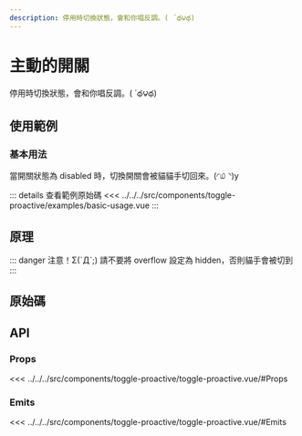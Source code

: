 ```yaml
---
description: 停用時切換狀態，會和你唱反調。( ´థ౪థ)
---
```


<script setup>
import SourceLinkList from '../../../src/components/source-link-list.vue'

import BasicUsage from '../../../src/components/toggle-proactive/examples/basic-usage.vue'
</script>

# 主動的開關

停用時切換狀態，會和你唱反調。( ´థ౪థ)

## 使用範例

### 基本用法

當開關狀態為 disabled 時，切換開關會被貓貓手切回來。(◜௰◝)y

<basic-usage/>

::: details 查看範例原始碼
<<< ../../../src/components/toggle-proactive/examples/basic-usage.vue
:::

## 原理

::: danger 注意！Σ(ˊДˋ;)
請不要將 overflow 設定為 hidden，否則貓手會被切到
:::

## 原始碼

<source-link-list name="toggle-proactive"/>

## API

### Props

<<< ../../../src/components/toggle-proactive/toggle-proactive.vue/#Props

### Emits

<<< ../../../src/components/toggle-proactive/toggle-proactive.vue/#Emits

